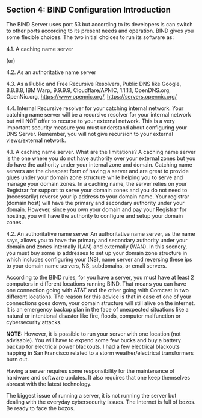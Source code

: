 ## Section 4: BIND Configuration Introduction


The BIND Server uses port 53 but according to its developers is can switch to other ports according to its present needs and operation. BIND gives you some flexible choices. The two initial choices to run its software as:

4.1. A caching name server

(or)

4.2. As an authoritative name server

4.3. As a Public and Free Recursive Resolvers, Public DNS like Google, 8.8.8.8, IBM Warp, 9.9.9.9, Cloudflare/APNIC, 1.1.1.1, OpenDNS.org, OpenNic.org, https://www.opennic.org/, https://servers.opennic.org/

4.4. Internal Recursive resolver for your catching internal network.
Your catching name server will be a recursive resolver for your internal network but will NOT offer to recurse to your external network. This is a very important security measure you must understand about configuring your DNS Server. Remember, you will not give recursion to your external views/external network.

4.1. A caching name server. What are the limitations?
A caching name server is the one where you do not have authority over your external zones but you do have the authority under your internal zone and domain. Catching name servers are the cheapest form of having a server and are great to provide glues under your domain zone structure while helping you to serve and manage your domain zones. In a caching name, the server relies on your Registrar for support to serve your domain zones and you do not need to (necessarily) reverse your ip address to your domain name. Your registrar (domain host) will have the primary and secondary authority under your domain. However, since you own your domain and pay your Registrar for hosting, you will have the authority to configure and setup your domain zones.

4.2. An authoritative name server
An authoritative name server, as the name says, allows you to have the primary and secondary authority under your domain and zones internally (LAN) and externally (WAN). In this scenery, you must buy some ip addresses to set up your domain zone structure in which includes configuring your (NS), name server and reversing these ips to your domain name servers, NS, subdomains, or email servers.

According to the BIND rules, for you have a server, you must have at least 2 computers in different locations running BIND. That means you can have one connection going with AT&T and the other going with Comcast in two different locations. The reason for this advice is that in case of one of your connections goes down, your domain structure will still alive on the internet. It is an emergency backup plan in the face of unexpected situations like a natural or intentional disaster like fire, floods, computer malfunction or cybersecurity attacks.

**NOTE:** However, it is possible to run your server with one location (not advisable). You will have to expend some few bucks and buy a battery backup for electrical power blackouts. I had a few electrical blackouts happing in San Francisco related to a storm weather/electrical transformers burn out.

Having a server requires some responsibility for the maintenance of hardware and software updates. It also requires that one keep themselves abreast with the latest technology.

The biggest issue of running a server, it is not running the server but dealing with the everyday cybersecurity issues. The Internet is full of bozos. Be ready to face the bozos.
